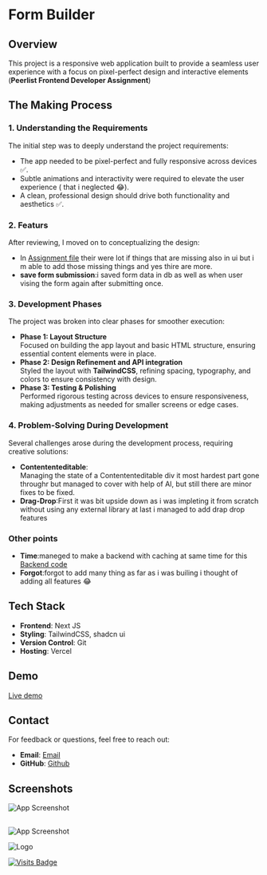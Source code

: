# Form Builder

## Overview  
This project is a responsive web application built to provide a seamless user experience with a focus on pixel-perfect design and interactive elements (**Peerlist Frontend Developer Assignment**)  

## The Making Process  

### 1. **Understanding the Requirements**  
The initial step was to deeply understand the project requirements:  
- The app needed to be pixel-perfect and fully responsive across devices ✅.  
- Subtle animations and interactivity were required to elevate the user experience ( that i neglected 😂).  
- A clean, professional design should drive both functionality and aesthetics ✅.

 
### 2. **Featurs**  
After reviewing, I moved on to conceptualizing the design:    
- In [Assignment file](https://peerlist.notion.site/Peerlist-Frontend-Developer-Assignment-15471d3131a180b3a41ecce6e83e437b) their were lot if things that are missing also in ui but i m able to add those missing things and yes thire are more.
- **save form submission**:i saved form data in db as well as when user vising the form again after submitting once.

### 3. **Development Phases**  
The project was broken into clear phases for smoother execution:  
- **Phase 1: Layout Structure**  
  Focused on building the app layout and basic HTML structure, ensuring essential content elements were in place.  
- **Phase 2: Design Refinement and API integration**  
  Styled the layout with **TailwindCSS**, refining spacing, typography, and colors to ensure consistency with design.  
- **Phase 3: Testing & Polishing**  
  Performed rigorous testing across devices to ensure responsiveness, making adjustments as needed for smaller screens or edge cases.    

### 4. **Problem-Solving During Development**  
Several challenges arose during the development process, requiring creative solutions:  
- **Contententeditable**:  
  Managing the state of a Contententeditable div it most hardest part gone throughr but managed to cover with help of AI, but still there are minor fixes to be fixed.
- **Drag-Drop**:First it was bit upside down as i was impleting it from scratch without using any external library at last i managed to add drap drop features    

### Other points

- **Time**:maneged to make a backend with caching at same time for this [Backend code](https://github.com/babyo77/form-builder-backend)
- **Forgot**:forgot to add many thing as far as i was builing i thought of adding all features 😂

## Tech Stack  

- **Frontend**: Next JS  
- **Styling**: TailwindCSS, shadcn ui  
- **Version Control**: Git  
- **Hosting**: Vercel 


## Demo

[Live demo](https://frombuilder.vercel.app/create)

## Contact  
For feedback or questions, feel free to reach out:  
- **Email**: [Email](devisantosh504@gmail.com)  
- **GitHub**: [Github](https://github.com/your-profile)  

## Screenshots

![App Screenshot](https://us-east-1.tixte.net/uploads/tanmay111-files.tixte.co/Screenshot_2024-12-09_at_7.12.18%E2%80%AFAM.png)

##

![App Screenshot](https://us-east-1.tixte.net/uploads/tanmay111-files.tixte.co/Screenshot_2024-12-09_at_7.14.18%E2%80%AFAM.png)


![Logo](https://frombuilder.vercel.app/favicon.ico)

[![Visits Badge](https://badges.pufler.dev/visits/babyo77/form-builder)](https://badges.pufler.dev)
